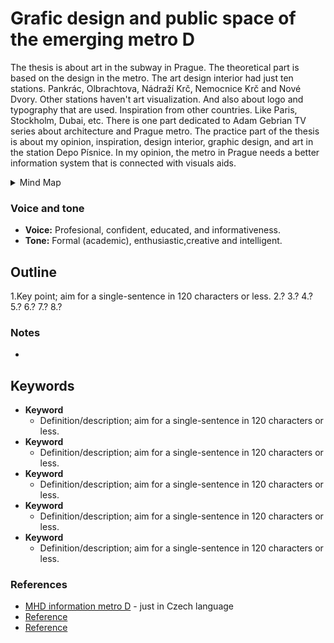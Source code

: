 # Grafic design and public space of the emerging metro D

The thesis is about art in the subway in Prague. The theoretical part is based on the design in the metro. The art design interior had just ten stations. Pankrác, Olbrachtova, Nádraží Krč, Nemocnice Krč and Nové Dvory. Other stations haven't art visualization. And also about logo and typography that are used. Inspiration from other countries. Like Paris, Stockholm, Dubai, etc. There is one part dedicated to Adam Gebrian TV series about architecture and Prague metro. The practice part of the thesis is about my opinion, inspiration, design interior, graphic design, and art in the station Depo Písnice. In my opinion, the metro in Prague needs a better information system that is connected with visuals aids.

<!-- Note the inclusion of an empty line break after the summary element for formatting. -->

<details>
  <summary>Mind Map</summary>

  ![Gray box placeholder image, for position only.](./img/thesis-mind-map.png)
</details>


### Voice and tone

<!-- For example. See Recap section links for review. -->

- **Voice:** Profesional, confident, educated, and informativeness.
- **Tone:** Formal (academic), enthusiastic,creative and intelligent.

## Outline
1.Key point; aim for a single-sentence in 120 characters or less.
2.?
3.?
4.?
5.?
6.?
7.?
8.?

### Notes
-

## Keywords

- **Keyword**
  - Definition/description; aim for a single-sentence in 120 characters or less.
- **Keyword**
  - Definition/description; aim for a single-sentence in 120 characters or less.
- **Keyword**
  - Definition/description; aim for a single-sentence in 120 characters or less.
- **Keyword**
  - Definition/description; aim for a single-sentence in 120 characters or less.
- **Keyword**
  - Definition/description; aim for a single-sentence in 120 characters or less.
 
 ### References
 
 <!-- Consider reference style for textual works, data sets, and audiovisual and online media. -->
 
 - [MHD information metro D](https://www.dpp.cz/metro-d) - just in Czech language
- [Reference](http://)
- [Reference](http://)
